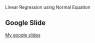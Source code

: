 Linear Regression using Normal Equation

## Google Slide
[My google slides ]([https://docs.google.com/presentation/d/1F1_QmDIxuMeAM_hhVJpc30nk_QJYXMDm/edit?usp=sharing&ouid=104853846642343691626&rtpof=true&sd=true](https://docs.google.com/presentation/d/19k-I5SV3ZiNoo11z4PVUpPNiMcmKgd_2lsHrQ7fiI3A/edit?usp=sharing))

